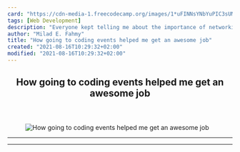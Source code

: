 ```yaml
---
card: "https://cdn-media-1.freecodecamp.org/images/1*uFINNsYNbYuPIC3sUMyy6w.jpeg"
tags: [Web Development]
description: "Everyone kept telling me about the importance of networking, "
author: "Milad E. Fahmy"
title: "How going to coding events helped me get an awesome job"
created: "2021-08-16T10:29:32+02:00"
modified: "2021-08-16T10:29:32+02:00"
---
```

<div class="site-wrapper">
<main id="site-main" class="site-main outer">
<div class="inner">
<article class="post-full post tag-web-development tag-programming tag-learning-to-code tag-social-media tag-careers ">
<header class="post-full-header">
<h1 class="post-full-title">How going to coding events helped me get an awesome job</h1>
</header>
<figure class="post-full-image">
<picture>
<source media="(max-width: 700px)" sizes="1px" srcset="data:image/gif;base64,R0lGODlhAQABAIAAAAAAAP///yH5BAEAAAAALAAAAAABAAEAAAIBRAA7 1w">
<source media="(min-width: 701px)" sizes="(max-width: 800px) 400px,
(max-width: 1170px) 700px,
1400px" srcset="https://cdn-media-1.freecodecamp.org/images/1*uFINNsYNbYuPIC3sUMyy6w.jpeg 300w,
https://cdn-media-1.freecodecamp.org/images/1*uFINNsYNbYuPIC3sUMyy6w.jpeg 600w,
https://cdn-media-1.freecodecamp.org/images/1*uFINNsYNbYuPIC3sUMyy6w.jpeg 1000w,
https://cdn-media-1.freecodecamp.org/images/1*uFINNsYNbYuPIC3sUMyy6w.jpeg 2000w">
<img onerror="this.style.display='none'" src="https://cdn-media-1.freecodecamp.org/images/1*uFINNsYNbYuPIC3sUMyy6w.jpeg" alt="How going to coding events helped me get an awesome job">
</picture>
</figure>
<section class="post-full-content">
<div class="post-content">
</div>
<hr>
<hr>
</section>
</article>
</div>
</main>
</div>
<!-- Google Tag Manager (noscript) -->
<!-- End Google Tag Manager (noscript) -->
